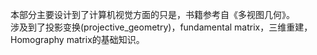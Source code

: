 本部分主要设计到了计算机视觉方面的只是，书籍参考自《多视图几何》。<br>
涉及到了投影变换(projective_geometry)，fundamental matrix，三维重建，Homography matrix的基础知识。
